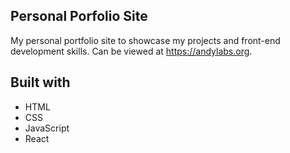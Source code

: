 ## Personal Porfolio Site

My personal portfolio site to showcase my projects and front-end development skills. Can be viewed at https://andylabs.org.

## Built with

- HTML
- CSS
- JavaScript
- React

